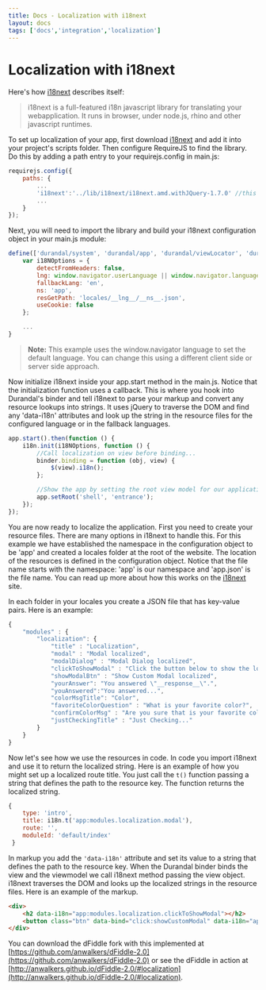 ```yaml
---
title: Docs - Localization with i18next
layout: docs
tags: ['docs','integration','localization']
---
```

# Localization with i18next
#### 

Here's how [i18next](http://i18next.com/) describes itself:

> i18next is a full-featured i18n javascript library for translating your webapplication. It runs in browser, under node.js, rhino and other javascript runtimes.

To set up localization of your app, first download [i18next](http://i18next.com/) and add it into your project's scripts folder. Then configure RequireJS to find the library. Do this by adding a path entry to your requirejs.config in main.js:

```javascript
requirejs.config({
	paths: {
		...
	    'i18next':'../lib/i18next/i18next.amd.withJQuery-1.7.0' //this should point to where you placed the library
	    ...
    }
});
```

Next, you will need to import the library and build your i18next configuration object in your main.js module:
```javascript
define(['durandal/system', 'durandal/app', 'durandal/viewLocator', 'durandal/binder', 'i18next'], function (system, app, viewLocator, binder, i18n) {
	var i18NOptions = { 
		detectFromHeaders: false,
		lng: window.navigator.userLanguage || window.navigator.language || 'en-US',
		fallbackLang: 'en',
        ns: 'app',
        resGetPath: 'locales/__lng__/__ns__.json',
        useCookie: false
    };

    ...
}
```

> **Note:** This example uses the window.navigator language to set the default language. You can change this using a different client side or server side approach.

Now initialize i18next inside your app.start method in the main.js. Notice that the initialization function uses a callback. This is where you hook into Durandal's binder and tell i18next to parse your markup and convert any resource lookups into strings. It uses jQuery to traverse the DOM and find any 'data-i18n' attributes and look up the string in the resource files for the configured language or in the fallback languages.

```javascript
app.start().then(function () {
    i18n.init(i18NOptions, function () {
        //Call localization on view before binding...
        binder.binding = function (obj, view) {
            $(view).i18n();
        };

        //Show the app by setting the root view model for our application with a transition.
        app.setRoot('shell', 'entrance');
    });
});
```

You are now ready to localize the application. First you need to create your resource files. There are many options in i18next to handle this. For this example we have established the namespace in the configuration object to be 'app' and created a locales folder at the root of the website. The location of the resources is defined in the configuration object. Notice that the file name starts with the namespace: 'app' is our namespace and 'app.json' is the file name.  You can read up more about how this works on the [i18next](http://i18next.com/pages/doc_init.html) site.

In each folder in your locales you create a JSON file that has key-value pairs. Here is an example:

```javascript
{
    "modules" : {
        "localization": {
            "title" : "Localization",
            "modal" : "Modal localized",
            "modalDialog" : "Modal Dialog localized",
            "clickToShowModal" : "Click the button below to show the localized modal dialog",
            "showModalBtn" : "Show Custom Modal localized",
            "yourAnswer": "You answered \"__response__\".",
            "youAnswered":"You answered...",
            "colorMsgTitle": "Color",
            "favoriteColorQuestion" : "What is your favorite color?",
            "confirmColorMsg" : "Are you sure that is your favorite color?",
            "justCheckingTitle" : "Just Checking..."
        }
    }
}
```

Now let's see how we use the resources in code. In code you import i18next and use it to return the localized string. Here is an example of how you might set up a localized route title. You just call the `t()` function passing a string that defines the path to the resource key. The function returns the localized string.

```javascript
{
	type: 'intro',
	title: i18n.t('app:modules.localization.modal'),
	route: '',
	moduleId: 'default/index'
 }
```

In markup you add the `'data-i18n'` attribute and set its value to a string that defines the path to the resource key. When the Durandal binder binds the view and the viewmodel we call i18next method passing the view object. i18next traverses the DOM and looks up the localized strings in the resource files. Here is an example of the markup.

```html
<div>
    <h2 data-i18n="app:modules.localization.clickToShowModal"></h2>
    <button class="btn" data-bind="click:showCustomModal" data-i18n="app:modules.localization.showModalBtn"></button>
</div>
```

You can download the dFiddle fork with this implemented at [https://github.com/anwalkers/dFiddle-2.0](https://github.com/anwalkers/dFiddle-2.0) or see the dFiddle in action at [http://anwalkers.github.io/dFiddle-2.0/#localization](http://anwalkers.github.io/dFiddle-2.0/#localization).